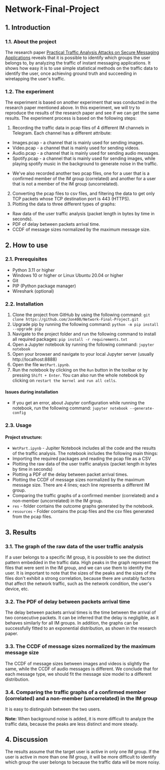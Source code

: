 # Network-Final-Project

## 1. Introduction
### 1.1. About the project
The research paper [Practical Traffic Analysis Attacks on Secure Messaging Applications](https://www.researchgate.net/publication/221554707_Correlation_of_Instant_Messaging_Traffic_with_User_Behavior) reveals that it is possible to identify which groups the user belongs to, by analyzing the traffic of instant messaging applications.
It shows how easy it is to use simple statistical methods on the traffic data to identify the user, once achieving ground truth and succeeding in wiretapping the user's traffic.

### 1.2. The experiment
The experiment is based on another experiment that was conducted in the research paper mentioned above.
In this experiment, we will try to reproduce the results of the research paper and see if we can get the same results.
The experiment process is based on the following steps:
1. Recording the traffic data in pcap files of 4 different IM channels in Telegram. Each channel has a different attribute:
- Images.pcap - a channel that is mainly used for sending images.
- Video.pcap - a channel that is mainly used for sending videos.
- Audio.pcap - a channel that is mainly used for sending audio messages.
- Spotify.pcap - a channel that is mainly used for sending images, while playing spotify music in the background to generate noise in the traffic.
* We've also recorded another two pcap files, one for a user that is a confirmed member of the IM group (correlated) and another for a user that is not a member of the IM group (uncorrelated).
2. Converting the pcap files to csv files, and filtering the data to get only TCP packets whose TCP destination port is 443 (HTTPS).
3. Plotting the data to three different types of graphs:
- Raw data of the user traffic analysis (packet length in bytes by time in seconds).
- PDF of delay between packets arrival time.
- CCDF of message sizes normalized by the maximum message size.

## 2. How to use
### 2.1. Prerequisites
- Python 3.11 or higher
- Windows 10 or higher or Linux Ubuntu 20.04 or higher
- Git
- PIP (Python package manager)
- Wireshark (optional)

### 2.2. Installation
1. Clone the project from GitHub by using the following command:
```git clone https://github.com/Jon400/Network-Final-Project.git```
2. Upgrade pip by running the following command:
```python -m pip install --upgrade pip```
3. Navigate to the project folder and run the following command to install all required packages:
```pip install -r requirements.txt```
4. Open a Jupyter notebook by running the following command:
```jupyter notebook```
5. Open your browser and navigate to your local Jupyter server (usually http://localhost:8888)
6. Open the file ```WetPart.ipynb```.
7. Run the notebook by clicking on the ```Run``` button in the toolbar or by pressing ```Shift + Enter```. You can also run the whole notebook by clicking on ```restart the kernel and run all cells```.

#### Issues during installation
* If you get an error, about Jupyter configuration while running the notebook, run the following command:
```jupyter notebook --generate-config```

### 2.3. Usage
#### Project structure:
- ```WetPart.ipynb``` - Jupiter Notebook includes all the code and the results of the traffic analysis. The notebook includes the following main things:
- Importing the required packages and reading the pcap file as a CSV
- Plotting the raw data of the user traffic analysis (packet length in bytes by time in seconds)
- Plotting a PDF of the delay between packet arrival times.
- Plotting the CCDF of message sizes normalized by the maximum message size. There are 4 lines; each line represents a different IM group.
- Comparing the traffic graphs of a confirmed member (correlated) and a non-member (uncorrelated) in the IM group.
- ```res``` - folder contains the outcome graphs generated by the notebook.
- ```resources``` - Folder contains the pcap files and the csv files generated from the pcap files.

## 3. Results
### 3.1. The graph of the raw data of the user traffic analysis
If a user belongs to a specific IM group, it is possible to see the distinct pattern embedded in the traffic data.
High peaks in the graph represent the files that were sent in the IM group, and we can use them to identify the user.
It is important to note that the sizes of the peaks and the sizes of the files don't exhibit a strong correlation, because there are unstably factors that affect the network traffic, such as the network condition, the user's device, etc.
### 3.2. The PDF of delay between packets arrival time
The delay between packets arrival times is the time between the arrival of two consecutive packets.
It can be inferred that the delay is negligible, as it behaves similarly for all IM groups.
In addition, the graphs can be successfully fitted to an exponential distribution, as shown in the research paper.
### 3.3. The CCDF of message sizes normalized by the maximum message size
The CCDF of message sizes between images and videos is slightly the same, while the CCDF of audio messages is different.
We conclude that for each message type, we should fit the message size model to a different distribution.
### 3.4. Comparing the traffic graphs of a confirmed member (correlated) and a non-member (uncorrelated) in the IM group
It is easy to distinguish between the two users.

**Note:**
When background noise is added, it is more difficult to analyze the traffic data, because the peaks are less distinct and more steady.

## 4. Discussion
The results assume that the target user is active in only one IM group.
If the user is active in more than one IM group, it will be more difficult to identify which group the user belongs to because the traffic data will be more noisy.